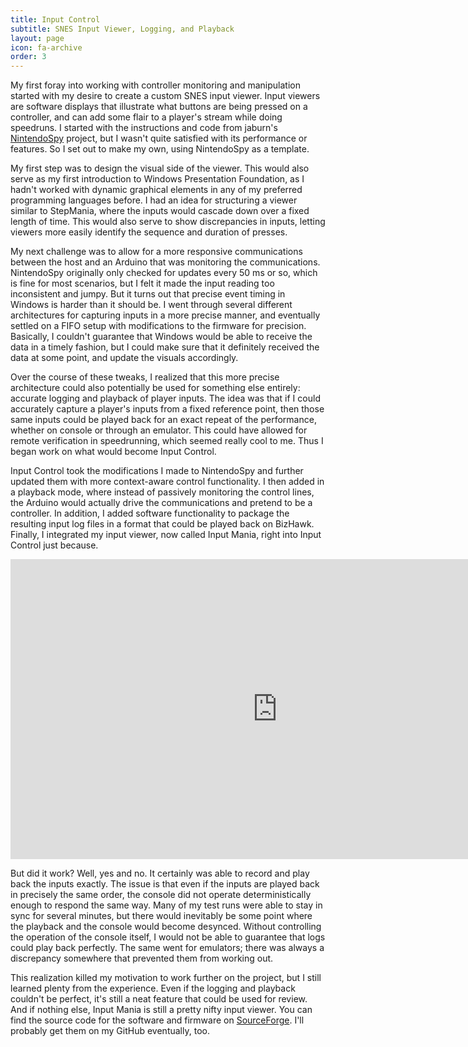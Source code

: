 ```yaml
---
title: Input Control
subtitle: SNES Input Viewer, Logging, and Playback
layout: page
icon: fa-archive
order: 3
---
```

<span class="image left"><img src="{{ 'assets/images/input_control.png' | relative_url }}" alt="" /></span>My first foray into working with controller monitoring and manipulation started with my desire to create a custom SNES input viewer. Input viewers are software displays that illustrate what buttons are being pressed on a controller, and can add some flair to a player's stream while doing speedruns. I started with the instructions and code from jaburn's [NintendoSpy](https://github.com/jaburns/NintendoSpy) project, but I wasn't quite satisfied with its performance or features. So I set out to make my own, using NintendoSpy as a template.

My first step was to design the visual side of the viewer. This would also serve as my first introduction to Windows Presentation Foundation, as I hadn't worked with dynamic graphical elements in any of my preferred programming languages before. I had an idea for structuring a viewer similar to StepMania, where the inputs would cascade down over a fixed length of time. This would also serve to show discrepancies in inputs, letting viewers more easily identify the sequence and duration of presses.

My next challenge was to allow for a more responsive communications between the host and an Arduino that was monitoring the communications. NintendoSpy originally only checked for updates every 50 ms or so, which is fine for most scenarios, but I felt it made the input reading too inconsistent and jumpy. But it turns out that precise event timing in Windows is harder than it should be. I went through several different architectures for capturing inputs in a more precise manner, and eventually settled on a FIFO setup with modifications to the firmware for precision. Basically, I couldn't guarantee that Windows would be able to receive the data in a timely fashion, but I could make sure that it definitely received the data at some point, and update the visuals accordingly.

Over the course of these tweaks, I realized that this more precise architecture could also potentially be used for something else entirely: accurate logging and playback of player inputs. The idea was that if I could accurately capture a player's inputs from a fixed reference point, then those same inputs could be played back for an exact repeat of the performance, whether on console or through an emulator. This could have allowed for remote verification in speedrunning, which seemed really cool to me. Thus I began work on what would become Input Control.

Input Control took the modifications I made to NintendoSpy and further updated them with more context-aware control functionality. I then added in a playback mode, where instead of passively monitoring the control lines, the Arduino would actually drive the communications and pretend to be a controller. In addition, I added software functionality to package the resulting input log files in a format that could be played back on BizHawk. Finally, I integrated my input viewer, now called Input Mania, right into Input Control just because.

<div class="auto-resizable-iframe"><div style="text-align:left;"><iframe width="854" height="480" src="https://www.youtube.com/embed/Yjni-qigOEI" frameborder="0" allow="accelerometer; autoplay; encrypted-media; gyroscope; picture-in-picture" allowfullscreen></iframe></div></div>

But did it work? Well, yes and no. It certainly was able to record and play back the inputs exactly. The issue is that even if the inputs are played back in precisely the same order, the console did not operate deterministically enough to respond the same way. Many of my test runs were able to stay in sync for several minutes, but there would inevitably be some point where the playback and the console would become desynced. Without controlling the operation of the console itself, I would not be able to guarantee that logs could play back perfectly. The same went for emulators; there was always a discrepancy somewhere that prevented them from working out.

This realization killed my motivation to work further on the project, but I still learned plenty from the experience. Even if the logging and playback couldn't be perfect, it's still a neat feature that could be used for review. And if nothing else, Input Mania is still a pretty nifty input viewer. You can find the source code for the software and firmware on [SourceForge](https://sourceforge.net/projects/inputcontrol/). I'll probably get them on my GitHub eventually, too.